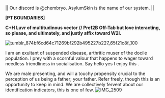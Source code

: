 || Our discord is @chembryo. AsylumSkin is the name of our system. ||

**[PT BOUNDARIES]**

**C+H Luvr of multitudinous vector // Pref2B Off-Tab but love interacting, so please, and ultimately, and justly affix toward W2I.**

![tumblr_874bf6cd64c71269bf292b495227b227_65f21c8f_100](https://github.com/user-attachments/assets/ed3731e6-b24f-4579-a76c-0052d75f5d66)

I am an exultant of suspended disease, arthritic muser of the docile population. I prey with a scornful valour that happens to wager toward needless friendliness in socialisation. Say hello yes I enjoy this . 

We are male presenting, and will a touchy propensity crucial to the perception of us being a father; your father. Refer freely, though this is an opportunity to keep in mind. We are collectively fervent about our identification indicators, this is one of few.
![IMG_2509](https://github.com/user-attachments/assets/50571351-2dc2-4e15-a470-14bf08a52c98)
